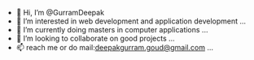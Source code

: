 - 👋 Hi, I’m @GurramDeepak
- 👀 I’m interested in web development and application development ...
- 🌱 I’m currently doing masters in computer applications ...
- 💞️ I’m looking to collaborate on good projects ...
- 📫  reach me  or do mail:deepakgurram.goud@gmail.com ...

<!---
GurramDeepak/GurramDeepak is a ✨ special ✨ repository because its `README.md` (this file) appears on your GitHub profile.
You can click the Preview link to take a look at your changes.
--->
